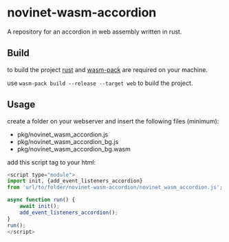 # novinet-wasm-accordion

A repository for an accordion in web assembly written in rust.

## Build

to build the project [rust](https://www.rust-lang.org/tools/install) and [wasm-pack](https://rustwasm.github.io/wasm-pack/installer/) are required on your machine.

use `wasm-pack build --release --target web` to build the project.

## Usage

create a folder on your webserver and insert the following files (minimum):

- pkg/novinet_wasm_accordion.js
- pkg/novinet_wasm_accordion_bg.js
- pkg/novinet_wasm_accordion_bg.wasm

add this script tag to your html:

```javascript
<script type="module">
import init, {add_event_listeners_accordion} 
from 'url/to/folder/novinet-wasm-accordion/novinet_wasm_accordion.js';

async function run() {
    await init();
    add_event_listeners_accordion();
}
run();
</script>
```
